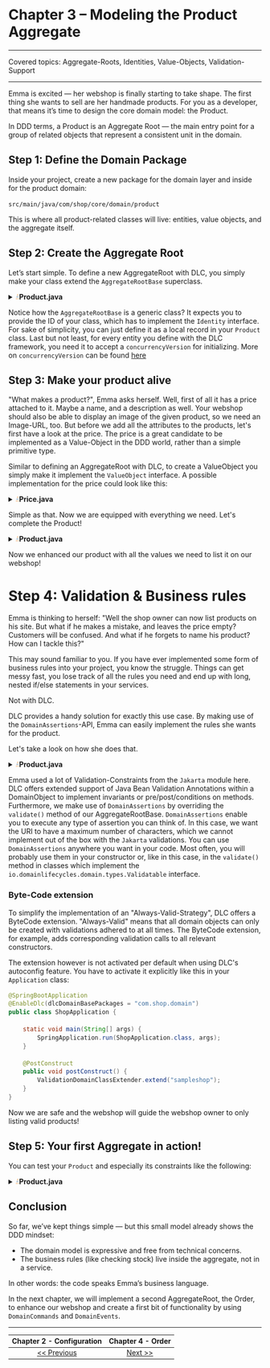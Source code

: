 # Chapter 3 – Modeling the Product Aggregate

---

Covered topics: Aggregate-Roots, Identities, Value-Objects, Validation-Support

---

Emma is excited — her webshop is finally starting to take shape.
The first thing she wants to sell are her handmade products.
For you as a developer, that means it’s time to design the core domain model: the Product.

In DDD terms, a Product is an Aggregate Root — the main entry point for a group of related objects that represent a consistent unit in the domain.

## Step 1: Define the Domain Package

Inside your project, create a new package for the domain layer and inside for the product domain:

`src/main/java/com/shop/core/domain/product`

This is where all product-related classes will live: entities, value objects, and the aggregate itself.

## Step 2: Create the Aggregate Root

Let’s start simple.
To define a new AggregateRoot with DLC, you simply make your class extend the `AggregateRootBase` superclass.

<details> <summary><img style="height: 12px" src="../icons/java.svg" alt="java"><b>Product.java</b></summary>

```java
package com.shop.domain.product;

import io.domainlifecycles.domain.types.Identity;
import io.domainlifecycles.domain.types.base.AggregateRootBase;
import jakarta.validation.constraints.NotNull;
import lombok.Builder;
import lombok.Getter;

import java.net.URI;
import java.util.Optional;

@Getter
public final class Product extends AggregateRootBase<Product.ProductId> {
    
    public record ProductId(@NotNull Long value) implements Identity<Long> { }
    
    private final ProductId id;

    @Builder
    private Product(final long concurrencyVersion,
                    final Product.ProductId id) {
        super(concurrencyVersion);
        this.id = id;
    }
}
```
</details>

Notice how the `AggregateRootBase` is a generic class? It expects you to provide the ID of your class, which has to implement
the `Identity` interface. For sake of simplicity, you can just define it as a local record in your `Product` class.
Last but not least, for every entity you define with the DLC framework, you need it to accept a `concurrencyVersion` for 
initializing. More on `concurrencyVersion` can be found [here](../../types/src/main/java/io/domainlifecycles/domain/types/internal/ConcurrencySafe.java)

## Step 3: Make your product alive
"What makes a product?", Emma asks herself. 
Well, first of all it has a price attached to it. Maybe a name, and a description as well.
Your webshop should also be able to display an image of the given product, so we need an Image-URL, too.
But before we add all the attributes to the products, let's first have a look at the price.
The price is a great candidate to be implemented as a Value-Object in the DDD world, rather than a simple primitive type.

Similar to defining an AggregateRoot with DLC, to create a ValueObject you simply make it implement the 
`ValueObject` interface. A possible implementation for the price could look like this:

<details> <summary><img style="height: 12px" src="../icons/java.svg" alt="java"><b>Price.java</b></summary>

```java
package com.shop.domain.product;

import io.domainlifecycles.domain.types.ValueObject;
import jakarta.validation.constraints.Digits;
import jakarta.validation.constraints.NotNull;
import jakarta.validation.constraints.PositiveOrZero;
import lombok.Builder;

import java.math.BigDecimal;

@Builder(setterPrefix = "set")
public record Price(
    @NotNull @PositiveOrZero @Digits(integer = 10, fraction = 2) BigDecimal amount
) implements ValueObject {
    public Price add(Price another) {
        return new Price(amount.add(another.amount));
    }

    public Price multiply(int factor) {
        return new Price(amount.multiply(BigDecimal.valueOf(factor)));
    }

}
```
</details>

Simple as that.
Now we are equipped with everything we need. Let's complete the Product!

<details> <summary><img style="height: 12px" src="../icons/java.svg" alt="java"><b>Product.java</b></summary>

```java
package com.shop.domain.product;

import io.domainlifecycles.domain.types.Identity;
import io.domainlifecycles.domain.types.base.AggregateRootBase;
import lombok.Builder;
import lombok.Getter;
import sampleshop.core.domain.Price;

import java.net.URI;
import java.util.Optional;

@Getter
public final class Product extends AggregateRootBase<Product.ProductId> {

    public record ProductId(Long value) implements Identity<Long> { }

    private final ProductId id;

    private Optional<String> description;
    
    private String name;
    
    private Optional<URI> image;
    
    private Price price;

    @Builder
    private Product(final long concurrencyVersion,
                    final Product.ProductId id,
                    final String description,
                    final String name,
                    final URI image,
                    final Price price) {
        super(concurrencyVersion);
        this.id = id;
        this.description = Optional.ofNullable(description);
        this.name = name;
        this.image = Optional.ofNullable(image);
        this.price = price;
    }
}

```
</details>

Now we enhanced our product with all the values we need to list it on our webshop!

# Step 4: Validation & Business rules
Emma is thinking to herself: "Well the shop owner can now list products on his site. But what if he makes a mistake, 
and leaves the price empty? Customers will be confused. And what if he forgets to name his product? How can I tackle this?"

This may sound familiar to you. If you have ever implemented some form of business rules into your project, you know the struggle.
Things can get messy fast, you lose track of all the rules you need and end up with long, nested if/else statements in your
services. 

Not with DLC. 

DLC provides a handy solution for exactly this use case. By making use of the `DomainAssertions`-API, Emma can easily
implement the rules she wants for the product.

Let's take a look on how she does that.

<details> <summary><img style="height: 12px" src="../icons/java.svg" alt="java"><b>Product.java</b></summary>

```java
package com.shop.domain.product;

import io.domainlifecycles.assertion.DomainAssertions;
import io.domainlifecycles.domain.types.Identity;
import io.domainlifecycles.domain.types.base.AggregateRootBase;
import jakarta.validation.constraints.NotEmpty;
import jakarta.validation.constraints.NotNull;
import jakarta.validation.constraints.Size;
import lombok.Builder;
import lombok.Getter;
import sampleshop.core.domain.Price;

import java.net.URI;
import java.util.Optional;

@Getter
public final class Product extends AggregateRootBase<Product.ProductId> {

    public record ProductId(@NotNull Long value) implements Identity<Long> { }

    private final ProductId id;

    private Optional<@Size(max = 1000) String> description;
    
    @NotEmpty
    @Size(max = 200)
    private String name;
    
    private Optional<URI> image;
    
    @NotNull
    private Price price;

    @Builder
    private Product(final long concurrencyVersion,
                    final Product.ProductId id,
                    final String description,
                    final String name,
                    final URI image,
                    final Price price) {
        super(concurrencyVersion);
        this.id = id;
        this.description = Optional.ofNullable(description);
        this.name = name;
        this.image = Optional.ofNullable(image);
        this.price = price;
    }
    
    @Override
    public void validate() {
        image.ifPresent(uri ->
            DomainAssertions.hasLength(
                uri.toString(),
                0,
                1000,
                "The product image URI must have less than 1000 characters."
            )
        );
    }
}
```
</details>

Emma used a lot of Validation-Constraints from the `Jakarta` module here. DLC offers extended support of 
Java Bean Validation Annotations within a DomainObject to implement invariants or pre/post/conditions on methods.
Furthermore, we make use of `DomainAssertions` by overriding the `validate()` method of our AggregateRootBase.
`DomainAssertions` enable you to execute any type of assertion you can think of. In this case, we want the URI to have
a maximum number of characters, which we cannot implement out of the box with the `Jakarta` validations. 
You can use `DomainAssertions` anywhere you want in your code. Most often, you will probably use them in your constructor
or, like in this case, in the `validate()` method in classes which implement the 
`io.domainlifecycles.domain.types.Validatable` interface.

### Byte-Code extension
To simplify the implementation of an "Always-Valid-Strategy", DLC offers a ByteCode extension.
"Always-Valid" means that all domain objects can only be created with validations adhered to at all times.
The ByteCode extension, for example, adds corresponding validation calls to all relevant constructors.

The extension however is not activated per default when using DLC's autoconfig feature.
You have to activate it explicitly like this in your `Application` class:

```Java
@SpringBootApplication
@EnableDlc(dlcDomainBasePackages = "com.shop.domain")
public class ShopApplication {
    
    static void main(String[] args) {
        SpringApplication.run(ShopApplication.class, args);
    }

    @PostConstruct
    public void postConstruct() {
        ValidationDomainClassExtender.extend("sampleshop");
    }
}
```

Now we are safe and the webshop will guide the webshop owner to only listing valid products!

## Step 5: Your first Aggregate in action!

You can test your `Product` and especially its constraints like the following:

<details> <summary><img style="height: 12px" src="../icons/java.svg" alt="java"><b>Product.java</b></summary>

```java
package com.shop.domain.product;

import java.math.BigDecimal;
import java.util.Optional;

class ProductTest {

    @Test
    void testSuccessfulInit() {
        assertThatNoException().isThrownBy(() ->
            Product.builder()
                .id(ProductId.builder().id(1L).build())
                .description(Optional.of("A red handbag."))
                .name("Red handbag")
                .price(Price.builder().amount(BigDecimal.TEN).build())
                .build());
    }

    @Test
    void testEmptyName() {
        assertThatThrownBy(() ->
            Product.builder()
                .id(ProductId.builder().id(1L).build())
                .description(Optional.of("A red handbag."))
                .price(Price.builder().amount(BigDecimal.TEN).build())
                .build())
            .isInstanceOf(DomainAssertionException.class);
    }
}
```
</details>

## Conclusion
So far, we’ve kept things simple — but this small model already shows the DDD mindset:
- The domain model is expressive and free from technical concerns.
- The business rules (like checking stock) live inside the aggregate, not in a service.

In other words: the code speaks Emma’s business language.

In the next chapter, we will implement a second AggregateRoot, the Order, to enhance our webshop and create 
a first bit of functionality by using `DomainCommands` and `DomainEvents`.

---

| **Chapter 2 - Configuration** | **Chapter 4 - Order**  |
|:-----------------------------:|:----------------------:|
|  [<< Previous](c2_config.md)  | [Next >>](c4_order.md) |